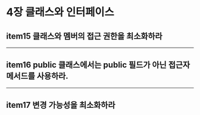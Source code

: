 # 4장 클래스와 인터페이스

## item15 클래스와 멤버의 접근 권한을 최소화하라
---

## item16 public 클래스에서는 public 필드가 아닌 접근자 메서드를 사용하라.
---

## item17 변경 가능성을 최소화하라